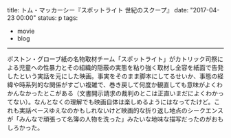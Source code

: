 title: トム・マッカーシー『スポットライト 世紀のスクープ』
date: "2017-04-23 00:00"
status: p
tags:
- movie
- blog
---

ボストン・グローブ紙の名物取材チーム「スポットライト」がカトリック司祭による児童への性暴力とその組織的隠蔽の実態を粘り強く取材し全容を紙面で告発したという実話を元にした映画。事実をそのまま脚本にしてるせいか、事態の経緯や時系列的な関係がすごい複雑で、巻き戻して何度か観直しても意味がよくわかんなかったとこがある（文書開示請求の裁判のとこは正直いまだによくわかってない）。なんとなくの理解でも映画自体は楽しめるようにはなってたけど。これも実話ベースゆえなのかもしれないけど映画的な折り返し地点のシークエンスが「みんなで頑張って名簿の人物を洗った」みたいな地味な描写だったのがおもしろかった。
